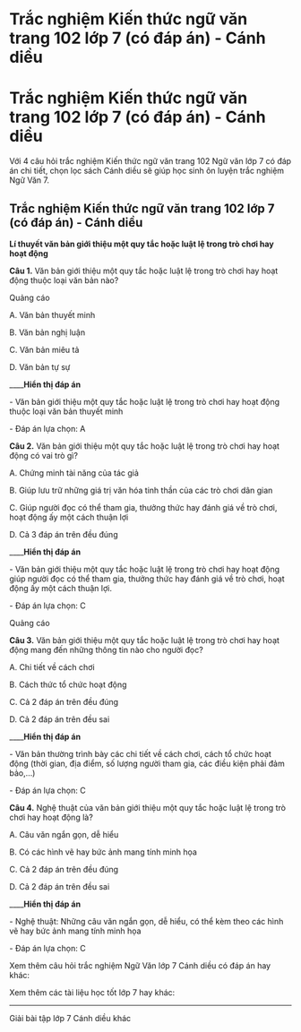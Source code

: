 # Trắc nghiệm Kiến thức ngữ văn trang 102 lớp 7 (có đáp án) - Cánh diều

# Trắc nghiệm Kiến thức ngữ văn trang 102 lớp 7 (có đáp án) - Cánh diều

Với 4 câu hỏi trắc nghiệm Kiến thức ngữ văn trang 102 Ngữ văn lớp 7 có đáp án chi tiết, chọn lọc sách Cánh diều sẽ giúp học sinh ôn luyện trắc nghiệm Ngữ Văn 7.

## Trắc nghiệm Kiến thức ngữ văn trang 102 lớp 7 (có đáp án) - Cánh diều

**Lí thuyết văn bản giới thiệu một quy tắc hoặc luật lệ trong trò chơi hay hoạt động**

**Câu 1.** Văn bản giới thiệu một quy tắc hoặc luật lệ trong trò chơi hay hoạt động thuộc loại văn bản nào?

Quảng cáo

A. Văn bản thuyết minh

B. Văn bản nghị luận

C. Văn bản miêu tả

D. Văn bản tự sự

____**Hiển thị đáp án**

\- Văn bản giới thiệu một quy tắc hoặc luật lệ trong trò chơi hay hoạt động thuộc loại văn bản thuyết minh

\- Đáp án lựa chọn: A

**Câu 2.** Văn bản giới thiệu một quy tắc hoặc luật lệ trong trò chơi hay hoạt động có vai trò gì?

A. Chứng minh tài năng của tác giả

B. Giúp lưu trữ những giá trị văn hóa tinh thần của các trò chơi dân gian

C. Giúp người đọc có thể tham gia, thưởng thức hay đánh giá về trò chơi, hoạt động ấy một cách thuận lợi

D. Cả 3 đáp án trên đều đúng

____**Hiển thị đáp án**

\- Văn bản giới thiệu một quy tắc hoặc luật lệ trong trò chơi hay hoạt động giúp người đọc có thể tham gia, thưởng thức hay đánh giá về trò chơi, hoạt động ấy một cách thuận lợi.

\- Đáp án lựa chọn: C

Quảng cáo

**Câu 3.** Văn bản giới thiệu một quy tắc hoặc luật lệ trong trò chơi hay hoạt động mang đến những thông tin nào cho người đọc?

A. Chi tiết về cách chơi

B. Cách thức tổ chức hoạt động

C. Cả 2 đáp án trên đều đúng

D. Cả 2 đáp án trên đều sai

____**Hiển thị đáp án**

\- Văn bản thường trình bày các chi tiết về cách chơi, cách tổ chức hoạt động (thời gian, địa điểm, số lượng người tham gia, các điều kiện phải đảm bảo,…)

\- Đáp án lựa chọn: C

**Câu 4.** Nghệ thuật của văn bản giới thiệu một quy tắc hoặc luật lệ trong trò chơi hay hoạt động là?

A. Câu văn ngắn gọn, dễ hiểu

B. Có các hình vẽ hay bức ảnh mang tính minh họa

C. Cả 2 đáp án trên đều đúng

D. Cả 2 đáp án trên đều sai

____**Hiển thị đáp án**

\- Nghệ thuật: Những câu văn ngắn gọn, dễ hiểu, có thể kèm theo các hình vẽ hay bức ảnh mang tính minh họa

\- Đáp án lựa chọn: C

Xem thêm câu hỏi trắc nghiệm Ngữ Văn lớp 7 Cánh diều có đáp án hay khác:

Xem thêm các tài liệu học tốt lớp 7 hay khác:

* * *

Giải bài tập lớp 7 Cánh diều khác
